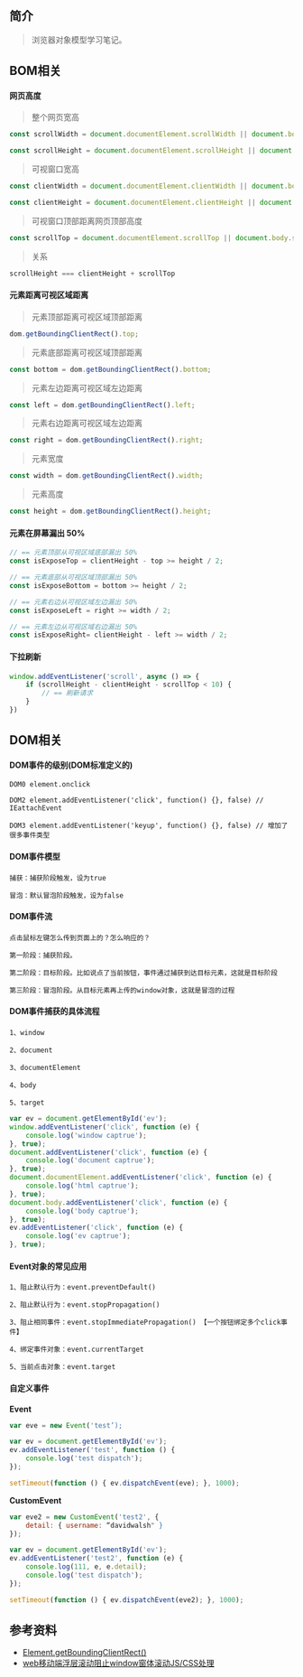 ## 简介

> 浏览器对象模型学习笔记。

## BOM相关

#### 网页高度

> 整个网页宽高

```js
const scrollWidth = document.documentElement.scrollWidth || document.body.scrollWidth;

const scrollHeight = document.documentElement.scrollHeight || document.body.scrollHeight;
```

> 可视窗口宽高

```js
const clientWidth = document.documentElement.clientWidth || document.body.clientWidth;

const clientHeight = document.documentElement.clientHeight || document.body.clientHeight;
```

> 可视窗口顶部距离网页顶部高度

```js
const scrollTop = document.documentElement.scrollTop || document.body.scrollTop;
```

> 关系

```js
scrollHeight === clientHeight + scrollTop
```

#### 元素距离可视区域距离

> 元素顶部距离可视区域顶部距离

```js
dom.getBoundingClientRect().top;
```

> 元素底部距离可视区域顶部距离

```js
const bottom = dom.getBoundingClientRect().bottom;
```

> 元素左边距离可视区域左边距离

```js
const left = dom.getBoundingClientRect().left;
```

> 元素右边距离可视区域左边距离

```js
const right = dom.getBoundingClientRect().right;
```

> 元素宽度

```js
const width = dom.getBoundingClientRect().width;
```

> 元素高度

```js
const height = dom.getBoundingClientRect().height;
```

#### 元素在屏幕漏出 50%

```js
// == 元素顶部从可视区域底部漏出 50%
const isExposeTop = clientHeight - top >= height / 2;

// == 元素底部从可视区域顶部漏出 50%
const isExposeBottom = bottom >= height / 2;

// == 元素右边从可视区域左边漏出 50%
const isExposeLeft = right >= width / 2;

// == 元素左边从可视区域右边漏出 50%
const isExposeRight= clientHeight - left >= width / 2;
```

#### 下拉刷新

```js
window.addEventListener('scroll', async () => {
    if (scrollHeight - clientHeight - scrollTop < 10) {
        // == 刷新请求
    }
})
```

## DOM相关

#### DOM事件的级别(DOM标准定义的)

```text
DOM0 element.onclick

DOM2 element.addEventListener('click', function() {}, false) // IEattachEvent

DOM3 element.addEventListener('keyup', function() {}, false) // 增加了很多事件类型
```

#### DOM事件模型

```text
捕获：捕获阶段触发，设为true

冒泡：默认冒泡阶段触发，设为false
```

#### DOM事件流

```text
点击鼠标左键怎么传到页面上的？怎么响应的？

第一阶段：捕获阶段。

第二阶段：目标阶段。比如说点了当前按钮，事件通过捕获到达目标元素，这就是目标阶段

第三阶段：冒泡阶段。从目标元素再上传的window对象，这就是冒泡的过程
```

#### DOM事件捕获的具体流程

```text
1、window

2、document

3、documentElement

4、body

5、target
```

```js
var ev = document.getElementById('ev');
window.addEventListener('click', function (e) {
    console.log('window captrue');
}, true);
document.addEventListener('click', function (e) {
    console.log('document captrue');
}, true);
document.documentElement.addEventListener('click', function (e) {
    console.log('html captrue');
}, true);
document.body.addEventListener('click', function (e) {
    console.log('body captrue');
}, true);
ev.addEventListener('click', function (e) {
    console.log('ev captrue');
}, true);
```

#### Event对象的常见应用

```text
1、阻止默认行为：event.preventDefault()

2、阻止默认行为：event.stopPropagation()

3、阻止相同事件：event.stopImmediatePropagation() 【一个按钮绑定多个click事件】

4、绑定事件对象：event.currentTarget

5、当前点击对象：event.target
```

#### 自定义事件

**Event**

```js
var eve = new Event('test’);

var ev = document.getElementById('ev');
ev.addEventListener('test', function () {
    console.log('test dispatch');
});

setTimeout(function () { ev.dispatchEvent(eve); }, 1000);
```

**CustomEvent**

```js
var eve2 = new CustomEvent('test2', {
    detail: { username: “davidwalsh" }
});

var ev = document.getElementById('ev');
ev.addEventListener('test2', function (e) {
    console.log(111, e, e.detail);
    console.log('test dispatch');
});

setTimeout(function () { ev.dispatchEvent(eve2); }, 1000);
```

## 参考资料

- [Element.getBoundingClientRect()](https://developer.mozilla.org/zh-CN/docs/Web/API/Element/getBoundingClientRect)
- [web移动端浮层滚动阻止window窗体滚动JS/CSS处理](https://www.zhangxinxu.com/wordpress/2016/12/web-mobile-scroll-prevent-window-js-css/)
